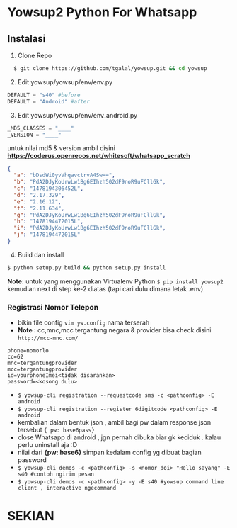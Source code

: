 # Yowsup2 Python For Whatsapp

## Instalasi

1. Clone Repo 
```sh
  $ git clone https://github.com/tgalal/yowsup.git && cd yowsup
```

2. Edit yowsup/yowsup/env/env.py
```python
DEFAULT = "s40" #before
DEFAULT = "Android" #after
```
3. Edit yowsup/yowsup/env/env_android.py
```python
_MD5_CLASSES = "____"
_VERSION = "____"
```
untuk nilai md5 & version ambil disini **https://coderus.openrepos.net/whitesoft/whatsapp_scratch**

```json
{
  "a": "bDsdWi0yvVhqavctrvA4Sw==",
  "b": "PdA2DJyKoUrwLw1Bg6EIhzh502dF9noR9uFCllGk",
  "c": "1478194306452L",
  "d": "2.17.329",
  "e": "2.16.12",
  "f": "2.11.634",
  "g": "PdA2DJyKoUrwLw1Bg6EIhzh502dF9noR9uFCllGk",
  "h": "1478194472015L",
  "i": "PdA2DJyKoUrwLw1Bg6EIhzh502dF9noR9uFCllGk",
  "j": "1478194472015L"
}
```
4. Build dan install
```sh
$ python setup.py build && python setup.py install
```

**Note:** untuk yang menggunakan Virtualenv Python 
`$ pip install yowsup2` kemudian next di step ke-2 diatas (tapi cari dulu dimana letak .env)

### Registrasi Nomor Telepon
- bikin file config `vim yw.config` nama terserah 
- **Note :**  cc,mnc,mcc tergantung negara & provider bisa check disini `http://mcc-mnc.com/`
```
phone=nomorlo
cc=62
mnc=tergantungprovider
mcc=tergantungprovider
id=yourphoneImei<tidak disarankan>
password=<kosong dulu>
```
- `$ yowsup-cli registration --requestcode sms -c <pathconfig> -E android`
- `$ yowsup-cli registration --register 6digitcode <pathconfig> -E android`
- kembalian dalam bentuk json , ambil bagi pw dalam response json tersebut `{ pw: base6pass}`
- close Whatsapp di android , jgn pernah dibuka biar gk keciduk . kalau perlu uninstall aja :D
- nilai dari **{pw: base6}** simpan kedalam config yg dibuat bagian password
- `$ yowsup-cli demos -c <pathconfig> -s <nomor_doi> "Hello sayang" -E s40 #contoh ngirim pesan`
- `$ yowsup-cli demos -c <pathconfig> -y -E s40 #yowsup command line client , interactive ngecommand`

# SEKIAN

